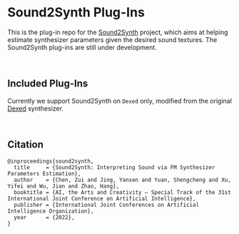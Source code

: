 # Sound2Synth Plug-Ins

This is the plug-in repo for the [Sound2Synth](https://github.com/Sound2Synth/Sound2Synth/) project, which aims at helping estimate synthesizer parameters given the desired sound textures. The Sound2Synth plug-ins are still under development.

<br/>

## Included Plug-Ins

Currently we support Sound2Synth on `Dexed` only, modified from the original [Dexed](https://github.com/asb2m10/dexed) synthesizer.

<br/>

## Citation

```
@inproceedings{sound2synth,
  title     = {Sound2Synth: Interpreting Sound via FM Synthesizer Parameters Estimation},
  author    = {Chen, Zui and Jing, Yansen and Yuan, Shengcheng and Xu, Yifei and Wu, Jian and Zhao, Hang},
  booktitle = {AI, the Arts and Creativity – Special Track of the 31st International Joint Conference on Artificial Intelligence},
  publisher = {International Joint Conferences on Artificial Intelligence Organization},             
  year      = {2022},
}
```